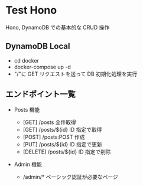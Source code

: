 # Test Hono

Hono, DynamoDB での基本的な CRUD 操作

## DynamoDB Local

- cd docker
- docker-compose up -d
- "/"に GET リクエストを送って DB 初期化処理を実行

## エンドポイント一覧

- Posts 機能

  - [GET] /posts 全件取得
  - [GET] /posts/${id} ID 指定で取得
  - [POST] /posts:POST 作成
  - [PUT] /posts/${id} ID 指定で更新
  - [DELETE] /posts/${id} ID 指定で削除

- Admin 機能
  - /admin/\* ベーシック認証が必要なページ
